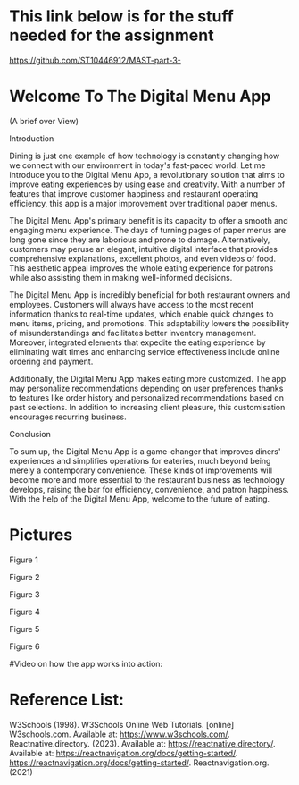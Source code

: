 
# This  link below is  for the stuff needed for the assignment 
https://github.com/ST10446912/MAST-part-3-

# Welcome To The Digital Menu App
(A brief over View)

Introduction

Dining is just one example of how technology is constantly changing how we connect with our environment in today's fast-paced world. Let me introduce you to the Digital Menu App, a revolutionary solution that aims to improve eating experiences by using ease and creativity. With a number of features that improve customer happiness and restaurant operating efficiency, this app is a major improvement over traditional paper menus.

The Digital Menu App's primary benefit is its capacity to offer a smooth and engaging menu experience. The days of turning pages of paper menus are long gone since they are laborious and prone to damage. Alternatively, customers may peruse an elegant, intuitive digital interface that provides comprehensive explanations, excellent photos, and even videos of food. This aesthetic appeal improves the whole eating experience for patrons while also assisting them in making well-informed decisions.

The Digital Menu App is incredibly beneficial for both restaurant owners and employees. Customers will always have access to the most recent information thanks to real-time updates, which enable quick changes to menu items, pricing, and promotions. This adaptability lowers the possibility of misunderstandings and facilitates better inventory management. Moreover, integrated elements that expedite the eating experience by eliminating wait times and enhancing service effectiveness include online ordering and payment.

Additionally, the Digital Menu App makes eating more customized. The app may personalize recommendations depending on user preferences thanks to features like order history and personalized recommendations based on past selections. In addition to increasing client pleasure, this customisation encourages recurring business.

Conclusion

To sum up, the Digital Menu App is a game-changer that improves diners' experiences and simplifies operations for eateries, much beyond being merely a contemporary convenience. These kinds of improvements will become more and more essential to the restaurant business as technology develops, raising the bar for efficiency, convenience, and patron happiness. With the help of the Digital Menu App, welcome to the future of eating.

# Pictures

Figure 1 

Figure 2



Figure 3 


Figure 4



Figure 5 


Figure 6



#Video on how the app works into action:

# Reference List:
W3Schools (1998). W3Schools Online Web Tutorials. [online] W3schools.com. Available at: https://www.w3schools.com/. Reactnative.directory. (2023). Available at: https://reactnative.directory/. Available at: https://reactnavigation.org/docs/getting-started/. https://reactnavigation.org/docs/getting-started/. Reactnavigation.org. (2021)
